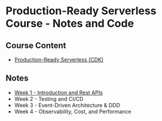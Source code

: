 # Production-Ready Serverless Course - Notes and Code

## Course Content
- [Production-Ready Serverless (CDK)](https://school.theburningmonk.com/courses/take/production-ready-serverless-nov-2024-cdk)

## Notes
- [Week 1 - Introduction and Rest APIs](./notes/1_intro_and_rest_apis.md)
- Week 2 - Testing and CI/CD
- Week 3 - Event-Driven Architecture & DDD
- Week 4 - Observability, Cost, and Performance